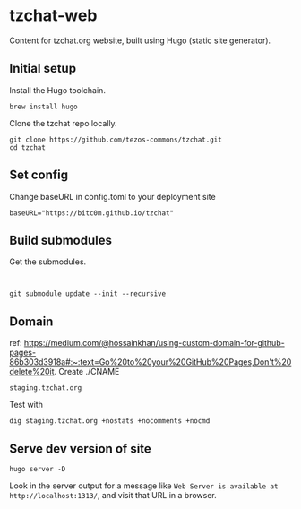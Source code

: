 # tzchat-web
Content for tzchat.org website, built using Hugo (static site generator).

## Initial setup
Install the Hugo toolchain.
```
brew install hugo
```

Clone the tzchat repo locally.
```
git clone https://github.com/tezos-commons/tzchat.git
cd tzchat
```

## Set config 
Change baseURL in config.toml to your deployment site
```
baseURL="https://bitc0m.github.io/tzchat"
```

## Build submodules
Get the submodules.
```


git submodule update --init --recursive
```

## Domain
ref: https://medium.com/@hossainkhan/using-custom-domain-for-github-pages-86b303d3918a#:~:text=Go%20to%20your%20GitHub%20Pages,Don't%20delete%20it.
Create ./CNAME
```
staging.tzchat.org
```
Test with
```
dig staging.tzchat.org +nostats +nocomments +nocmd
```

## Serve dev version of site

```
hugo server -D
```

Look in the server output for a message like `Web Server is available at http://localhost:1313/`, and visit that URL in a browser.
